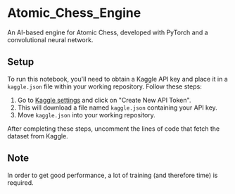 # Atomic_Chess_Engine

An AI-based engine for Atomic Chess, developed with PyTorch and a convolutional neural network.

## Setup

To run this notebook, you'll need to obtain a Kaggle API key and place it in a `kaggle.json` file within your working repository. Follow these steps:

1. Go to [Kaggle settings](https://www.kaggle.com/settings) and click on "Create New API Token".
2. This will download a file named `kaggle.json` containing your API key.
3. Move `kaggle.json` into your working repository.

After completing these steps, uncomment the lines of code that fetch the dataset from Kaggle.

## Note

In order to get good performance, a lot of training (and therefore time) is required.
